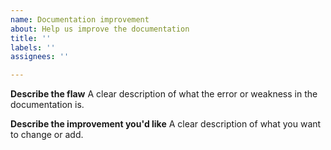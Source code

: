 ```yaml
---
name: Documentation improvement
about: Help us improve the documentation
title: ''
labels: ''
assignees: ''

---
```


**Describe the flaw**
A clear description of what the error or weakness in the documentation is.

**Describe the improvement you'd like**
A clear description of what you want to change or add.